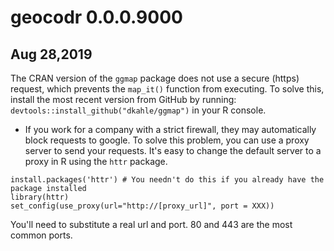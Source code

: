 # geocodr 0.0.0.9000

## Aug 28,2019

The CRAN version of the `ggmap` package does not use a secure (https) request, which prevents the `map_it()` 
function from executing. To solve this, install the most recent version from GitHub by running: `devtools::install_github("dkahle/ggmap")` in your R console.

- If you work for a company with a strict firewall, they may automatically block requests to google. To solve this problem, 
you can use a proxy server to send your requests. It's easy to change the default server to a proxy in R using the `httr` package. 
```{R}
install.packages('httr') # You needn't do this if you already have the package installed
library(httr)
set_config(use_proxy(url="http://[proxy_url]", port = XXX))
```
You'll need to substitute a real url and port. 80 and 443 are the most common ports.

